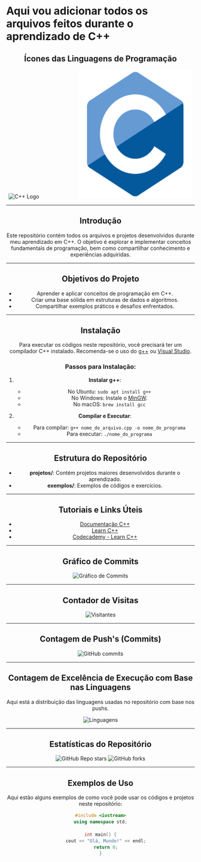 # Aqui vou adicionar todos os arquivos feitos durante o aprendizado de C++

<div align="center">

## Ícones das Linguagens de Programação

<div>
  <img src="https://raw.githubusercontent.com/isocpp/logos/master/cpp_logo.png" alt="C++ Logo" width="306" height="344" style="margin-right: 50px;" />
  <img src="https://raw.githubusercontent.com/devicons/devicon/ca28c779441053191ff11710fe24a9e6c23690d6/icons/c/c-original.svg" width="306" height="344" style="margin-left: 50px;" />
</div>

---

## Introdução

Este repositório contém todos os arquivos e projetos desenvolvidos durante meu aprendizado em C++. O objetivo é explorar e implementar conceitos fundamentais de programação, bem como compartilhar conhecimento e experiências adquiridas.

---

## Objetivos do Projeto

- Aprender e aplicar conceitos de programação em C++.
- Criar uma base sólida em estruturas de dados e algoritmos.
- Compartilhar exemplos práticos e desafios enfrentados.

---

## Instalação

Para executar os códigos neste repositório, você precisará ter um compilador C++ instalado. Recomenda-se o uso do [g++](https://gcc.gnu.org/) ou [Visual Studio](https://visualstudio.microsoft.com/).

### Passos para Instalação:

1. **Instalar g++**:
   - No Ubuntu: `sudo apt install g++`
   - No Windows: Instale o [MinGW](http://www.mingw.org/).
   - No macOS: `brew install gcc`

2. **Compilar e Executar**:
   - Para compilar: `g++ nome_do_arquivo.cpp -o nome_do_programa`
   - Para executar: `./nome_do_programa`

---

## Estrutura do Repositório


- **projetos/**: Contém projetos maiores desenvolvidos durante o aprendizado.
- **exemplos/**: Exemplos de códigos e exercícios.

---

## Tutoriais e Links Úteis

- [Documentação C++](https://en.cppreference.com/w/)
- [Learn C++](https://www.learncpp.com/)
- [Codecademy - Learn C++](https://www.codecademy.com/learn/learn-c-plus-plus)

---

## Gráfico de Commits

![Gráfico de Commits](https://user-images.githubusercontent.com/11709897/181559636-0a5e9f5c-4b8d-4db2-9f4d-4f8da8f3f99a.png) <!-- Gráfico de exemplo -->

---

## Contador de Visitas

![Visitantes](https://visitor-badge.laobi.icu/badge?page_id=Giovani-Simple-Dev.C-Knowledge)

---

## Contagem de Push's (Commits)

![GitHub commits](https://badgen.net/github/commits/Giovani-Simple-Dev/C-Knowledge)

---

## Contagem de Excelência de Execução com Base nas Linguagens

Aqui está a distribuição das linguagens usadas no repositório com base nos pushs.

![Linguagens](https://img.shields.io/github/languages/top/Giovani-Simple-Dev/C-Knowledge)

---

## Estatísticas do Repositório

![GitHub Repo stars](https://img.shields.io/github/stars/Giovani-Simple-Dev/C-Knowledge?style=social)
![GitHub forks](https://img.shields.io/github/forks/Giovani-Simple-Dev/C-Knowledge?style=social)

---

## Exemplos de Uso

Aqui estão alguns exemplos de como você pode usar os códigos e projetos neste repositório:

```cpp
#include <iostream>
using namespace std;

int main() {
    cout << "Olá, Mundo!" << endl;
    return 0;
}
